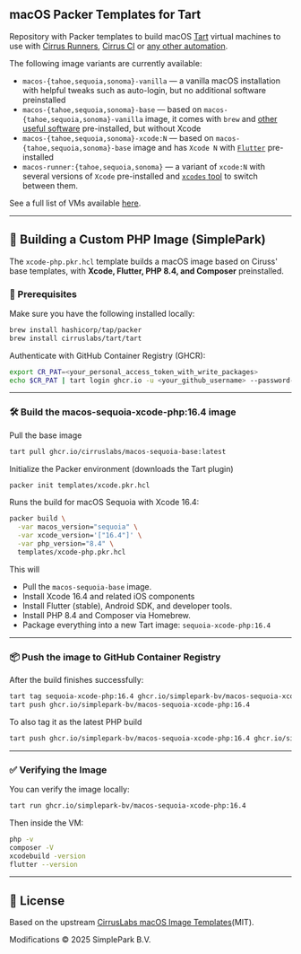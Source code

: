 ## macOS Packer Templates for Tart

Repository with Packer templates to build macOS [Tart](https://tart.run/) virtual machines to use with [Cirrus Runners](https://cirrus-runners.app/),
[Cirrus CI](https://cirrus-ci.org/guide/macOS/) or [any other automation](https://tart.run/integrations/cirrus-cli/).

The following image variants are currently available:

* `macos-{tahoe,sequoia,sonoma}-vanilla` — a vanilla macOS installation with helpful tweaks such as auto-login, but no additional software preinstalled
* `macos-{tahoe,sequoia,sonoma}-base` — based on `macos-{tahoe,sequoia,sonoma}-vanilla` image, it comes with `brew` and [other useful software](https://github.com/cirruslabs/macos-image-templates/blob/main/templates/base.pkr.hcl) pre-installed, but without Xcode
* `macos-{tahoe,sequoia,sonoma}-xcode:N` — based on `macos-{tahoe,sequoia,sonoma}-base` image and has `Xcode N` with [`Flutter`](https://flutter.dev/) pre-installed
* `macos-runner:{tahoe,sequoia,sonoma}` — a variant of `xcode:N` with several versions of `Xcode` pre-installed and [`xcodes` tool](https://github.com/XcodesOrg/xcodes) to switch between them.

See a full list of VMs available [here](https://github.com/orgs/cirruslabs/packages?tab=packages&q=macos-).

---

## 🧱 Building a Custom PHP Image (SimplePark)

The `xcode-php.pkr.hcl` template builds a macOS image based on Ciruss' base templates, with **Xcode, Flutter, PHP 8.4, and Composer** preinstalled.

### 🧩 Prerequisites

Make sure you have the following installed locally:

```bash
brew install hashicorp/tap/packer
brew install cirruslabs/tart/tart
```

Authenticate with GitHub Container Registry (GHCR):
```bash
export CR_PAT=<your_personal_access_token_with_write_packages>
echo $CR_PAT | tart login ghcr.io -u <your_github_username> --password-stdin
```

---

### 🛠️ Build the macos-sequoia-xcode-php:16.4 image

Pull the base image

```bash
tart pull ghcr.io/cirruslabs/macos-sequoia-base:latest
```

Initialize the Packer environment (downloads the Tart plugin)

```bash
packer init templates/xcode.pkr.hcl
```

Runs the build for macOS Sequoia with Xcode 16.4:

```bash
packer build \
  -var macos_version="sequoia" \
  -var xcode_version='["16.4"]' \
  -var php_version="8.4" \
  templates/xcode-php.pkr.hcl
```

This will
* Pull the `macos-sequoia-base` image.
* Install Xcode 16.4 and related iOS components
* Install Flutter (stable), Android SDK, and developer tools.
* Install PHP 8.4 and Composer via Homebrew.
* Package everything into a new Tart image: `sequoia-xcode-php:16.4`

---

### 📦 Push the image to GitHub Container Registry

After the build finishes successfully:

```bash
tart tag sequoia-xcode-php:16.4 ghcr.io/simplepark-bv/macos-sequoia-xcode-php:16.4
tart push ghcr.io/simplepark-bv/macos-sequoia-xcode-php:16.4
```

To also tag it as the latest PHP build

```bash
tart push ghcr.io/simplepark-bv/macos-sequoia-xcode-php:16.4 ghcr.io/simplepark-bv/macos-sequoia-xcode-php:latest
```

---

### ✅ Verifying the Image

You can verify the image locally:

```bash
tart run ghcr.io/simplepark-bv/macos-sequoia-xcode-php:16.4
```

Then inside the VM:

```bash
php -v
composer -V
xcodebuild -version
flutter --version
```

---

## 🧾 License

Based on the upstream [CirrusLabs macOS Image Templates](https://github.com/cirruslabs/macos-image-templates)(MIT).

Modifications © 2025 SimplePark B.V.